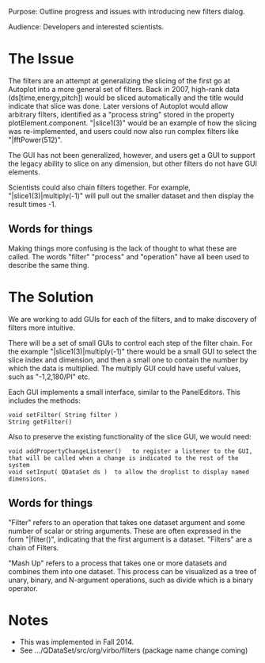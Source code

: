 Purpose: Outline progress and issues with introducing new filters
dialog.

Audience: Developers and interested scientists.

# The Issue

The filters are an attempt at generalizing the slicing of the first go
at Autoplot into a more general set of filters. Back in 2007, high-rank
data (ds\[time,energy,pitch\]) would be sliced automatically and the
title would indicate that slice was done. Later versions of Autoplot
would allow arbitrary filters, identified as a "process string" stored
in the property plotElement.component. "|slice1(3)" would be an example
of how the slicing was re-implemented, and users could now also run
complex filters like "|fftPower(512)".

The GUI has not been generalized, however, and users get a GUI to
support the legacy ability to slice on any dimension, but other filters
do not have GUI elements.

Scientists could also chain filters together. For example,
"|slice1(3)|multiply(-1)" will pull out the smaller dataset and then
display the result times -1.

## Words for things

Making things more confusing is the lack of thought to what these are
called. The words "filter" "process" and "operation" have all been used
to describe the same thing.

# The Solution

We are working to add GUIs for each of the filters, and to make
discovery of filters more intuitive.

There will be a set of small GUIs to control each step of the filter
chain. For the example "|slice1(3)|multiply(-1)" there would be a small
GUI to select the slice index and dimension, and then a small one to
contain the number by which the data is multiplied. The multiply GUI
could have useful values, such as "-1,2,180/PI" etc.

Each GUI implements a small interface, similar to the PanelEditors. This
includes the methods:

```
void setFilter( String filter )
String getFilter()
```

Also to preserve the existing functionality of the slice GUI, we would
need:

```
void addPropertyChangeListener()   to register a listener to the GUI, that will be called when a change is indicated to the rest of the system
void setInput( QDataSet ds )  to allow the droplist to display named dimensions.
```

## Words for things

"Filter" refers to an operation that takes one dataset argument and some
number of scalar or string arguments. These are often expressed in the
form "|filter()", indicating that the first argument is a dataset.
"Filters" are a chain of Filters.

"Mash Up" refers to a process that takes one or more datasets and
combines them into one dataset. This process can be visualized as a tree
of unary, binary, and N-argument operations, such as divide which is a
binary operator.

# Notes

  - This was implemented in Fall 2014.
  - See .../QDataSet/src/org/virbo/filters (package name change coming)


